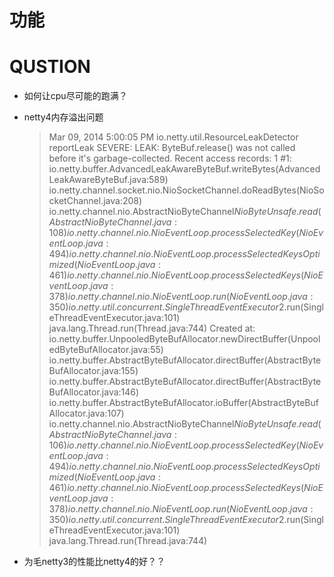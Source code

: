 功能
===



QUSTION
===
* 如何让cpu尽可能的跑满？

* netty4内存溢出问题
	> Mar 09, 2014 5:00:05 PM io.netty.util.ResourceLeakDetector reportLeak
SEVERE: LEAK: ByteBuf.release() was not called before it's garbage-collected.
Recent access records: 1
\#1:
	io.netty.buffer.AdvancedLeakAwareByteBuf.writeBytes(AdvancedLeakAwareByteBuf.java:589)
	io.netty.channel.socket.nio.NioSocketChannel.doReadBytes(NioSocketChannel.java:208)
	io.netty.channel.nio.AbstractNioByteChannel$NioByteUnsafe.read(AbstractNioByteChannel.java:108)
	io.netty.channel.nio.NioEventLoop.processSelectedKey(NioEventLoop.java:494)
	io.netty.channel.nio.NioEventLoop.processSelectedKeysOptimized(NioEventLoop.java:461)
	io.netty.channel.nio.NioEventLoop.processSelectedKeys(NioEventLoop.java:378)
	io.netty.channel.nio.NioEventLoop.run(NioEventLoop.java:350)
	io.netty.util.concurrent.SingleThreadEventExecutor$2.run(SingleThreadEventExecutor.java:101)
	java.lang.Thread.run(Thread.java:744)
Created at:
	io.netty.buffer.UnpooledByteBufAllocator.newDirectBuffer(UnpooledByteBufAllocator.java:55)
	io.netty.buffer.AbstractByteBufAllocator.directBuffer(AbstractByteBufAllocator.java:155)
	io.netty.buffer.AbstractByteBufAllocator.directBuffer(AbstractByteBufAllocator.java:146)
	io.netty.buffer.AbstractByteBufAllocator.ioBuffer(AbstractByteBufAllocator.java:107)
	io.netty.channel.nio.AbstractNioByteChannel$NioByteUnsafe.read(AbstractNioByteChannel.java:106)
	io.netty.channel.nio.NioEventLoop.processSelectedKey(NioEventLoop.java:494)
	io.netty.channel.nio.NioEventLoop.processSelectedKeysOptimized(NioEventLoop.java:461)
	io.netty.channel.nio.NioEventLoop.processSelectedKeys(NioEventLoop.java:378)
	io.netty.channel.nio.NioEventLoop.run(NioEventLoop.java:350)
	io.netty.util.concurrent.SingleThreadEventExecutor$2.run(SingleThreadEventExecutor.java:101)
	java.lang.Thread.run(Thread.java:744)
	
* 为毛netty3的性能比netty4的好？？


